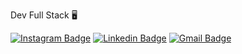 Dev Full Stack 🖥️

[![Instagram Badge](https://img.shields.io/badge/-@edijunior.dev-ff69b4?style=flat-square&labelColor=ff69b4&logo=Instagram&logoColor=white&link=https://www.instagram.com/edijunior.dev/)](https://www.instagram.com/edijunior.dev/) 
[![Linkedin Badge](https://img.shields.io/badge/-Edivaldo%20Junior-ff69b4?style=flat-square&logo=Linkedin&logoColor=white&link=https://www.linkedin.com/in/edivaldo-ferreira-de-souza-junior/)](https://www.linkedin.com/in/edivaldo-ferreira-de-souza-junior/) 
[![Gmail Badge](https://img.shields.io/badge/-ediarts7@gmail.com-ff69b4?style=flat-square&logo=Gmail&logoColor=white&link=mailto:ediarts@gmail.com)](mailto:ediarts@gmail.com)


